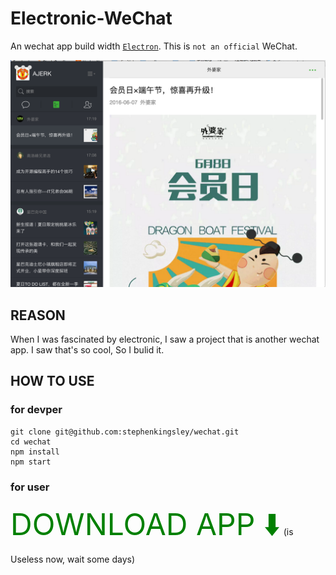 # Electronic-WeChat

An wechat app build width [`Electron`]('https://github.com/atom/electron'). This is `not an official` WeChat.

<img src="./pic/pic.png" />

## REASON

When I was fascinated by electronic, I saw a project that is another wechat app. I saw that's so cool, So I bulid it.

## HOW TO USE

### for devper

    git clone git@github.com:stephenkingsley/wechat.git
    cd wechat
    npm install
    npm start


### for user

<font size="16" color="green">DOWNLOAD APP ⬇️</font> (is Useless now, wait some days)
